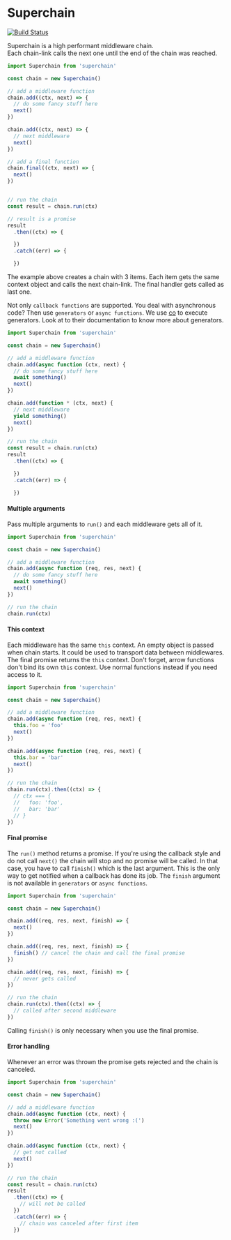 # Superchain

[![Build Status](https://travis-ci.org/Andifeind/superchain.svg?branch=master)](https://travis-ci.org/Andifeind/superchain)

Superchain is a high performant middleware chain.  
Each chain-link calls the next one until the end of the chain was reached.

```js
import Superchain from 'superchain'

const chain = new Superchain()

// add a middleware function
chain.add((ctx, next) => {
  // do some fancy stuff here
  next()
})

chain.add((ctx, next) => {
  // next middleware
  next()
})

// add a final function
chain.final((ctx, next) => {
  next()
})


// run the chain
const result = chain.run(ctx)

// result is a promise
result
  .then((ctx) => {

  })
  .catch((err) => {

  })

```

The example above creates a chain with 3 items. Each item gets the same context object and calls the next chain-link. The final handler gets called as last one.

Not only `callback functions` are supported. You deal with asynchronous code? Then use `generators` or `async functions`. We use [co](https://www.npmjs.com/package/co) to execute generators.
Look at to their documentation to know more about generators.

```js
import Superchain from 'superchain'

const chain = new Superchain()

// add a middleware function
chain.add(async function (ctx, next) {
  // do some fancy stuff here
  await something()
  next()
})

chain.add(function * (ctx, next) {
  // next middleware
  yield something()
  next()
})

// run the chain
const result = chain.run(ctx)
result
  .then((ctx) => {

  })
  .catch((err) => {

  })

```

#### Multiple arguments

Pass multiple arguments to `run()` and each middleware gets all of it.

```js
import Superchain from 'superchain'

const chain = new Superchain()

// add a middleware function
chain.add(async function (req, res, next) {
  // do some fancy stuff here
  await something()
  next()
})

// run the chain
chain.run(ctx)
```


#### This context

Each middleware has the same `this` context. An empty object is passed when chain starts. It could be used to transport data between middlewares. The final promise returns the `this` context. Don't forget, arrow functions don't bind its own `this` context. Use normal functions instead if you need access to it.

```js
import Superchain from 'superchain'

const chain = new Superchain()

// add a middleware function
chain.add(async function (req, res, next) {
  this.foo = 'foo'
  next()
})

chain.add(async function (req, res, next) {
  this.bar = 'bar'
  next()
})

// run the chain
chain.run(ctx).then((ctx) => {
  // ctx === {
  //   foo: 'foo',
  //   bar: 'bar'
  // }
})
```

#### Final promise

The `run()` method returns a promise. If you're using the callback style and do not call `next()` the chain will stop and no promise will be called. In that case, you have to call `finish()` which is the last argument. This is the only way to get notified when a callback has done its job. The `finish` argument is not available in `generators` or `async functions`.

```js
import Superchain from 'superchain'

const chain = new Superchain()

chain.add((req, res, next, finish) => {
  next()
})

chain.add((req, res, next, finish) => {
  finish() // cancel the chain and call the final promise
})

chain.add((req, res, next, finish) => {
  // never gets called
})

// run the chain
chain.run(ctx).then((ctx) => {
  // called after second middleware
})
```

Calling `finish()` is only necessary when you use the final promise.


#### Error handling

Whenever an error was thrown the promise gets rejected and the chain is canceled.

```js
import Superchain from 'superchain'

const chain = new Superchain()

// add a middleware function
chain.add(async function (ctx, next) {
  throw new Error('Something went wrong :(')
  next()
})

chain.add(async function (ctx, next) {
  // get not called
  next()
})

// run the chain
const result = chain.run(ctx)
result
  .then((ctx) => {
    // will not be called
  })
  .catch((err) => {
    // chain was canceled after first item
  })

```
